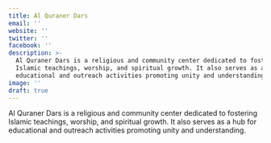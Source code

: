 ```yaml
---
title: Al Quraner Dars
email: ''
website: ''
twitter: ''
facebook: ''
description: >-
  Al Quraner Dars is a religious and community center dedicated to fostering
  Islamic teachings, worship, and spiritual growth. It also serves as a hub for
  educational and outreach activities promoting unity and understanding.
image: ''
draft: true
---
```

Al Quraner Dars is a religious and community center dedicated to fostering Islamic teachings, worship, and spiritual growth. It also serves as a hub for educational and outreach activities promoting unity and understanding.
